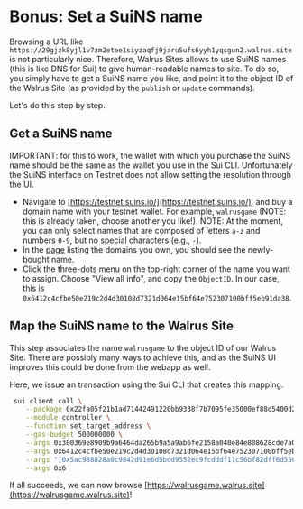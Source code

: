 # Bonus: Set a SuiNS name

Browsing a URL like `https://29gjzk8yjl1v7zm2etee1siyzaqfj9jaru5ufs6yyh1yqsgun2.walrus.site` is not
particularly nice. Therefore, Walrus Sites allows to use SuiNS names (this is like DNS for Sui) to
give human-readable names to site. To do so, you simply have to get a SuiNS name you like, and point
it to the object ID of the Walrus Site (as provided by the `publish` or `update` commands).

Let's do this step by step.

## Get a SuiNS name

IMPORTANT: for this to work, the wallet with which you purchase the SuiNS name should be the same as
the wallet you use in the Sui CLI. Unfortunately the SuiNS interface on Testnet does not allow
setting the resolution through the UI.

- Navigate to [https://testnet.suins.io/](https://testnet.suins.io/), and buy a domain name with
  your testnet wallet. For example, `walrusgame` (NOTE: this is already taken, choose another you
  like!). NOTE: At the moment, you can only select names that are composed of letters `a-z` and
  numbers `0-9`, but no special characters (e.g., `-`).
- In the [page](https://testnet.suins.io/account/my-names) listing the domains you own, you should
  see the newly-bought name.
- Click the three-dots menu on the top-right corner of the name you want to assign. Choose "View all
  info", and copy the `ObjectID`. In our case, this is
  `0x6412c4cfbe50e219c2d4d30108d7321d064e15bf64e752307100bff5eb91da38`.

## Map the SuiNS name to the Walrus Site

This step associates the name `walrusgame` to the object ID of our Walrus Site. There are possibly
many ways to achieve this, and as the SuiNS UI improves this could be done from the webapp as well.

Here, we issue an transaction using the Sui CLI that creates this mapping.

``` sh
 sui client call \
    --package 0x22fa05f21b1ad71442491220bb9338f7b7095fe35000ef88d5400d28523bdd93 \
    --module controller \
    --function set_target_address \
    --gas-budget 500000000 \
    --args 0x300369e8909b9a6464da265b9a5a9ab6fe2158a040e84e808628cde7a07ee5a3 \
    --args 0x6412c4cfbe50e219c2d4d30108d7321d064e15bf64e752307100bff5eb91da38 \
    --args "[0x5ac988828a0c9842d91e6d5bdd9552ec9fcdddf11c56bf82dff6d5566685a31e]" \
    --args 0x6
```

If all succeeds, we can now browse [https://walrusgame.walrus.site](https://walrusgame.walrus.site)!
